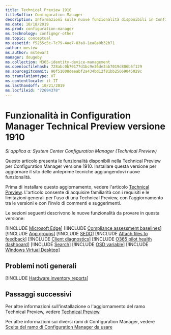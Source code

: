 ```yaml
---
title: Technical Preview 1910
titleSuffix: Configuration Manager
description: Informazioni sulle nuove funzionalità disponibili in Configuration Manager Technical Preview versione 1910.
ms.date: 10/18/2019
ms.prod: configuration-manager
ms.technology: configmgr-other
ms.topic: conceptual
ms.assetid: f5255c5c-7c79-4ae7-83a8-1ea8a0b32b71
author: mestew
ms.author: mstewart
manager: dougeby
ms.collection: M365-identity-device-management
ms.openlocfilehash: 728abc0b70177d1bc9e36de3ab7019d806b5f129
ms.sourcegitcommit: 90f51008deeabf2a434bd12f81bb25669045029c
ms.translationtype: HT
ms.contentlocale: it-IT
ms.lasthandoff: 10/21/2019
ms.locfileid: "72694378"
---
```

# <a name="features-in-configuration-manager-technical-preview-version-1910"></a>Funzionalità in Configuration Manager Technical Preview versione 1910

*Si applica a: System Center Configuration Manager (Technical Preview)*

Questo articolo presenta le funzionalità disponibili nella Technical Preview per Configuration Manager versione 1910. Installare questa versione per aggiornare il sito delle anteprime tecniche aggiungendovi nuove funzionalità.

Prima di installare questo aggiornamento, vedere l'articolo [Technical Preview](/sccm/core/get-started/technical-preview). L'articolo consente di acquisire familiarità con i requisiti e le limitazioni generali per l'uso di una Technical Preview, con l'aggiornamento tra le versioni e con l'invio di commenti e suggerimenti.

Le sezioni seguenti descrivono le nuove funzionalità da provare in questa versione:

<!-- [!INCLUDE [Example feature name](includes/1910/1234567.md)] -->

[!INCLUDE [Microsoft Edge](includes/1910/4561024.md)]
[!INCLUDE [Compliance assessment baselines](includes/1910/3608345.md)]
[!INCLUDE [App groups](includes/1910/4760058.md)]
[!INCLUDE [SEDO](includes/1910/4786915.md)]
[!INCLUDE [Attach files to feedback](includes/1910/3556011.md)]
[!INCLUDE [Client diagnostics](includes/1910/4433455.md)]
[!INCLUDE [O365 pilot health dashboard](includes/1910/4488272.md)]
[!INCLUDE [Search](includes/1910/4640570.md)]
[!INCLUDE [OSD variable](includes/1910/4680263.md)]
[!INCLUDE [Windows Virtual Desktop](includes/1910/4737447.md)]

## <a name="general-known-issues"></a>Problemi noti generali

[!INCLUDE [Hardware inventory reports](includes/1910/known-issue-osd.md)]

## <a name="next-steps"></a>Passaggi successivi

Per altre informazioni sull'installazione o l'aggiornamento del ramo Technical Preview, vedere [Technical Preview](/sccm/core/get-started/technical-preview).

Per altre informazioni sui diversi rami di Configuration Manager, vedere [Scelta del ramo di Configuration Manager da usare](/sccm/core/understand/which-branch-should-i-use)
